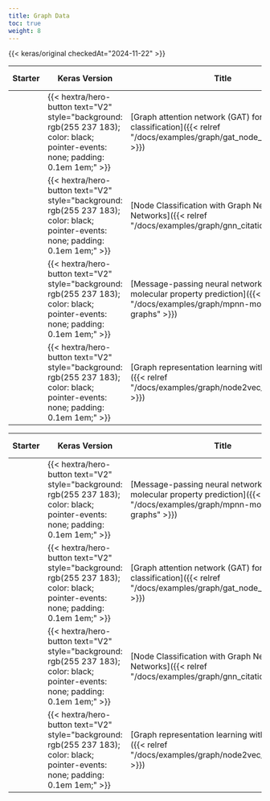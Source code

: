 ```yaml
---
title: Graph Data
toc: true
weight: 8
---
```


{{< keras/original checkedAt="2024-11-22" >}}

| Starter | Keras Version                                                                                                                      | Title                                                                                                                                  | Date Created | Last Modified |
| ------- | ---------------------------------------------------------------------------------------------------------------------------------- | -------------------------------------------------------------------------------------------------------------------------------------- | ------------ | ------------- |
|         | {{< hextra/hero-button text="V2" style="background: rgb(255 237 183); color: black; pointer-events: none; padding: 0.1em 1em;" >}} | [Graph attention network (GAT) for node classification]({{< relref "/docs/examples/graph/gat_node_classification" >}})                 | 2021/09/13   | 2021/12/26    |
|         | {{< hextra/hero-button text="V2" style="background: rgb(255 237 183); color: black; pointer-events: none; padding: 0.1em 1em;" >}} | [Node Classification with Graph Neural Networks]({{< relref "/docs/examples/graph/gnn_citations" >}})                                  | 2021/05/30   | 2021/05/30    |
|         | {{< hextra/hero-button text="V2" style="background: rgb(255 237 183); color: black; pointer-events: none; padding: 0.1em 1em;" >}} | [Message-passing neural network (MPNN) for molecular property prediction]({{< relref "/docs/examples/graph/mpnn-molecular-graphs" >}}) | 2021/08/16   | 2021/12/27    |
|         | {{< hextra/hero-button text="V2" style="background: rgb(255 237 183); color: black; pointer-events: none; padding: 0.1em 1em;" >}} | [Graph representation learning with node2vec]({{< relref "/docs/examples/graph/node2vec_movielens" >}})                                | 2021/05/15   | 2021/05/15    |

| Starter | Keras Version                                                                                                                      | Title                                                                                                                                  | Date Created | Last Modified ▼ |
| ------- | ---------------------------------------------------------------------------------------------------------------------------------- | -------------------------------------------------------------------------------------------------------------------------------------- | ------------ | --------------- |
|         | {{< hextra/hero-button text="V2" style="background: rgb(255 237 183); color: black; pointer-events: none; padding: 0.1em 1em;" >}} | [Message-passing neural network (MPNN) for molecular property prediction]({{< relref "/docs/examples/graph/mpnn-molecular-graphs" >}}) | 2021/08/16   | 2021/12/27      |
|         | {{< hextra/hero-button text="V2" style="background: rgb(255 237 183); color: black; pointer-events: none; padding: 0.1em 1em;" >}} | [Graph attention network (GAT) for node classification]({{< relref "/docs/examples/graph/gat_node_classification" >}})                 | 2021/09/13   | 2021/12/26      |
|         | {{< hextra/hero-button text="V2" style="background: rgb(255 237 183); color: black; pointer-events: none; padding: 0.1em 1em;" >}} | [Node Classification with Graph Neural Networks]({{< relref "/docs/examples/graph/gnn_citations" >}})                                  | 2021/05/30   | 2021/05/30      |
|         | {{< hextra/hero-button text="V2" style="background: rgb(255 237 183); color: black; pointer-events: none; padding: 0.1em 1em;" >}} | [Graph representation learning with node2vec]({{< relref "/docs/examples/graph/node2vec_movielens" >}})                                | 2021/05/15   | 2021/05/15      |
